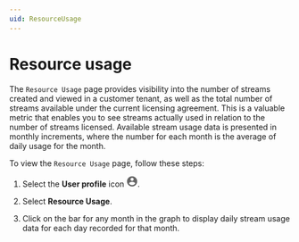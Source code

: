 ```yaml
---
uid: ResourceUsage
---
```


# Resource usage

The `Resource Usage` page provides visibility into the number of streams created and viewed in a customer tenant, as well as the total number of streams available under the current licensing agreement. This is a valuable metric that enables you to see streams actually used in relation to the number of streams licensed. Available stream usage data is presented in monthly increments, where the number for each month is the average of daily usage for the month.

To view the `Resource Usage` page, follow these steps:

1. Select the **User profile** icon ![Card view](images/profile-icon.png).

1. Select **Resource Usage**.

1. Click on the bar for any month in the graph to display daily stream usage data for each day recorded for that month.
